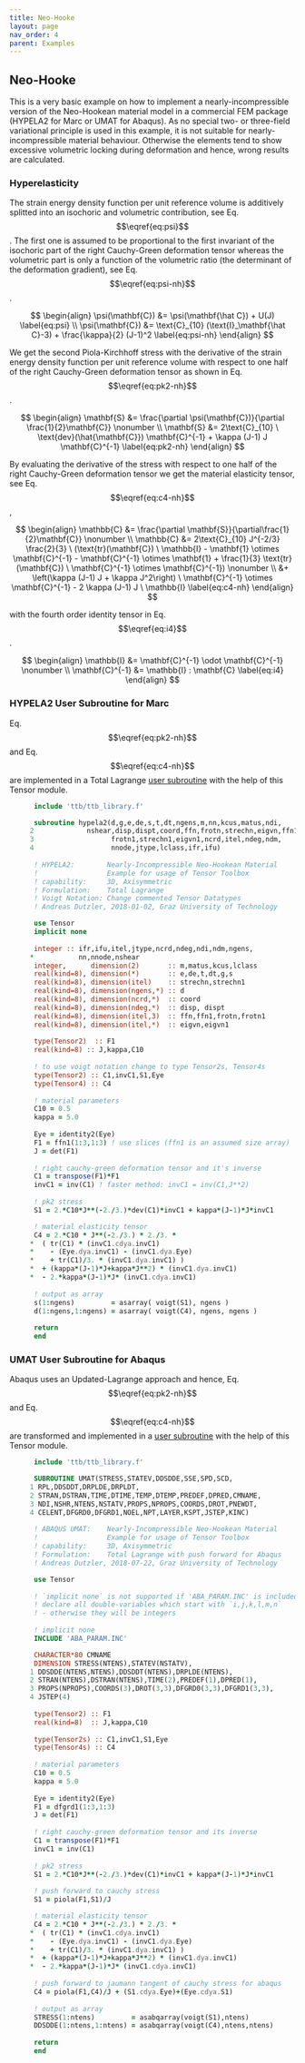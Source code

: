 ```yaml
---
title: Neo-Hooke
layout: page
nav_order: 4
parent: Examples
---
```


## Neo-Hooke
This is a very basic example on how to implement a nearly-incompressible version of the Neo-Hookean material model in a commercial FEM package (HYPELA2 for Marc or UMAT for Abaqus). As no special two- or three-field variational principle is used in this example, it is not suitable for nearly-incompressible material behaviour. Otherwise the elements tend to show excessive volumetric locking during deformation and hence, wrong results are calculated.

### Hyperelasticity
The strain energy density function per unit reference volume is additively splitted into an isochoric and volumetric contribution, see Eq. $$\eqref{eq:psi}$$. The first one is assumed to be proportional to the first invariant of the isochoric part of the right Cauchy-Green deformation tensor whereas the volumetric part is only a function of the volumetric ratio (the determinant of the deformation gradient), see Eq. $$\eqref{eq:psi-nh}$$.

$$
\begin{align}
  \psi(\mathbf{C}) &= \psi(\mathbf{\hat C}) + U(J) \label{eq:psi} \\
  \psi(\mathbf{C}) &= \text{C}_{10} (\text{I}_\mathbf{\hat C}-3) + \frac{\kappa}{2} (J-1)^2 \label{eq:psi-nh}
\end{align}
$$

We get the second Piola-Kirchhoff stress with the derivative of the strain energy density function per unit reference volume with respect to one half of the right Cauchy-Green deformation tensor as shown in Eq. $$\eqref{eq:pk2-nh}$$.

$$
\begin{align}
  \mathbf{S} &= \frac{\partial \psi(\mathbf{C})}{\partial \frac{1}{2}\mathbf{C}} \nonumber \\
  \mathbf{S} &= 2\text{C}_{10} \ \text{dev}(\hat{\mathbf{C}}) \mathbf{C}^{-1} + \kappa (J-1) J \mathbf{C}^{-1}
  \label{eq:pk2-nh}
\end{align}
$$

By evaluating the derivative of the stress with respect to one half of the right Cauchy-Green deformation tensor we get the material elasticity tensor, see Eq. $$\eqref{eq:c4-nh}$$,

$$
\begin{align}
  \mathbb{C} &= \frac{\partial \mathbf{S}}{\partial\frac{1}{2}\mathbf{C}} \nonumber \\
  \mathbb{C} &= 2\text{C}_{10} J^{-2/3} \frac{2}{3} \ (\text{tr}(\mathbf{C}) \ \mathbb{I} - \mathbf{1} \otimes \mathbf{C}^{-1} - \mathbf{C}^{-1} \otimes \mathbf{1} + \frac{1}{3} \text{tr}(\mathbf{C}) \ \mathbf{C}^{-1} \otimes \mathbf{C}^{-1}) \nonumber \\
  &+ \left(\kappa (J-1) J + \kappa J^2\right) \ \mathbf{C}^{-1} \otimes \mathbf{C}^{-1} - 2 \kappa (J-1) J \ \mathbb{I}
  \label{eq:c4-nh}
\end{align}
$$

with the fourth order identity tensor in Eq. $$\eqref{eq:i4}$$.

$$
\begin{align}
  \mathbb{I} &= \mathbf{C}^{-1} \odot \mathbf{C}^{-1} \nonumber \\
  \mathbf{C}^{-1} &= \mathbb{I} : \mathbf{C} \label{eq:i4}
\end{align}
$$

### HYPELA2 User Subroutine for Marc
Eq. $$\eqref{eq:pk2-nh}$$ and Eq. $$\eqref{eq:c4-nh}$$ are implemented in a Total Lagrange [user subroutine](Marc/hypela2_nh_ttb_simple.f) with the help of this Tensor module.

```fortran
      include 'ttb/ttb_library.f'

      subroutine hypela2(d,g,e,de,s,t,dt,ngens,m,nn,kcus,matus,ndi,
     2             nshear,disp,dispt,coord,ffn,frotn,strechn,eigvn,ffn1,
     3                   frotn1,strechn1,eigvn1,ncrd,itel,ndeg,ndm,
     4                   nnode,jtype,lclass,ifr,ifu)
     
      ! HYPELA2:        Nearly-Incompressible Neo-Hookean Material
      !                 Example for usage of Tensor Toolbox
      ! capability:     3D, Axisymmetric
      ! Formulation:    Total Lagrange
      ! Voigt Notation: Change commented Tensor Datatypes
      ! Andreas Dutzler, 2018-01-02, Graz University of Technology

      use Tensor
      implicit none
     
      integer :: ifr,ifu,itel,jtype,ncrd,ndeg,ndi,ndm,ngens,
     *           nn,nnode,nshear
      integer,      dimension(2)       :: m,matus,kcus,lclass
      real(kind=8), dimension(*)       :: e,de,t,dt,g,s
      real(kind=8), dimension(itel)    :: strechn,strechn1
      real(kind=8), dimension(ngens,*) :: d
      real(kind=8), dimension(ncrd,*)  :: coord
      real(kind=8), dimension(ndeg,*)  :: disp, dispt
      real(kind=8), dimension(itel,3)  :: ffn,ffn1,frotn,frotn1
      real(kind=8), dimension(itel,*)  :: eigvn,eigvn1
      
      type(Tensor2)  :: F1
      real(kind=8) :: J,kappa,C10
      
      ! to use voigt notation change to type Tensor2s, Tensor4s
      type(Tensor2) :: C1,invC1,S1,Eye
      type(Tensor4) :: C4
      
      ! material parameters
      C10 = 0.5
      kappa = 5.0
      
      Eye = identity2(Eye)
      F1 = ffn1(1:3,1:3) ! use slices (ffn1 is an assumed size array)
      J = det(F1)
      
      ! right cauchy-green deformation tensor and it's inverse
      C1 = transpose(F1)*F1
      invC1 = inv(C1) ! faster method: invC1 = inv(C1,J**2)
      
      ! pk2 stress
      S1 = 2.*C10*J**(-2./3.)*dev(C1)*invC1 + kappa*(J-1)*J*invC1

      ! material elasticity tensor
      C4 = 2.*C10 * J**(-2./3.) * 2./3. *
     *  ( tr(C1) * (invC1.cdya.invC1)
     *    - (Eye.dya.invC1) - (invC1.dya.Eye)
     *    + tr(C1)/3. * (invC1.dya.invC1) )
     *  + (kappa*(J-1)*J+kappa*J**2) * (invC1.dya.invC1)
     *  - 2.*kappa*(J-1)*J* (invC1.cdya.invC1)
     
      ! output as array
      s(1:ngens)         = asarray( voigt(S1), ngens )
      d(1:ngens,1:ngens) = asarray( voigt(C4), ngens, ngens )
      
      return
      end
```

### UMAT User Subroutine for Abaqus
Abaqus uses an Updated-Lagrange approach and hence, Eq. $$\eqref{eq:pk2-nh}$$ and Eq. $$\eqref{eq:c4-nh}$$ are transformed and implemented in a [user subroutine](Abaqus/umat_nh_ttb_simple.f) with the help of this Tensor module.

```fortran
      include 'ttb/ttb_library.f'

      SUBROUTINE UMAT(STRESS,STATEV,DDSDDE,SSE,SPD,SCD,
     1 RPL,DDSDDT,DRPLDE,DRPLDT,
     2 STRAN,DSTRAN,TIME,DTIME,TEMP,DTEMP,PREDEF,DPRED,CMNAME,
     3 NDI,NSHR,NTENS,NSTATV,PROPS,NPROPS,COORDS,DROT,PNEWDT,
     4 CELENT,DFGRD0,DFGRD1,NOEL,NPT,LAYER,KSPT,JSTEP,KINC)
     
      ! ABAQUS UMAT:    Nearly-Incompressible Neo-Hookean Material
      !                 Example for usage of Tensor Toolbox
      ! capability:     3D, Axisymmetric
      ! Formulation:    Total Lagrange with push forward for Abaqus
      ! Andreas Dutzler, 2018-07-22, Graz University of Technology

      use Tensor
      
      ! `implicit none` is not supported if 'ABA_PARAM.INC' is included.
      ! declare all double-variables which start with `i,j,k,l,m,n`
      ! - otherwise they will be integers
      
      ! implicit none
      INCLUDE 'ABA_PARAM.INC'

      CHARACTER*80 CMNAME
      DIMENSION STRESS(NTENS),STATEV(NSTATV),
     1 DDSDDE(NTENS,NTENS),DDSDDT(NTENS),DRPLDE(NTENS),
     2 STRAN(NTENS),DSTRAN(NTENS),TIME(2),PREDEF(1),DPRED(1),
     3 PROPS(NPROPS),COORDS(3),DROT(3,3),DFGRD0(3,3),DFGRD1(3,3),
     4 JSTEP(4)
      
      type(Tensor2) :: F1
      real(kind=8)  :: J,kappa,C10
      
      type(Tensor2s) :: C1,invC1,S1,Eye
      type(Tensor4s) :: C4
      
      ! material parameters
      C10 = 0.5
      kappa = 5.0
      
      Eye = identity2(Eye)
      F1 = dfgrd1(1:3,1:3)
      J = det(F1)
      
      ! right cauchy-green deformation tensor and its inverse
      C1 = transpose(F1)*F1
      invC1 = inv(C1)
      
      ! pk2 stress
      S1 = 2.*C10*J**(-2./3.)*dev(C1)*invC1 + kappa*(J-1)*J*invC1
      
      ! push forward to cauchy stress
      S1 = piola(F1,S1)/J

      ! material elasticity tensor
      C4 = 2.*C10 * J**(-2./3.) * 2./3. *
     *  ( tr(C1) * (invC1.cdya.invC1)
     *    - (Eye.dya.invC1) - (invC1.dya.Eye)
     *    + tr(C1)/3. * (invC1.dya.invC1) )
     *  + (kappa*(J-1)*J+kappa*J**2) * (invC1.dya.invC1)
     *  - 2.*kappa*(J-1)*J* (invC1.cdya.invC1)
     
      ! push forward to jaumann tangent of cauchy stress for abaqus
      C4 = piola(F1,C4)/J + (S1.cdya.Eye)+(Eye.cdya.S1)
     
      ! output as array
      STRESS(1:ntens)         = asabqarray(voigt(S1),ntens)
      DDSDDE(1:ntens,1:ntens) = asabqarray(voigt(C4),ntens,ntens)
      
      return
      end
```